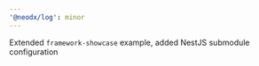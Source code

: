 ```yaml
---
'@neodx/log': minor
---
```


Extended `framework-showcase` example, added NestJS submodule configuration
